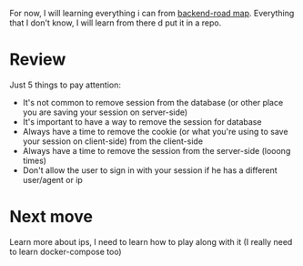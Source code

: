 For now, I will learning everything i can from [backend-road map](https://github.com/kamranahmedse/developer-roadmap). Everything that I don't know, I will learn from there d put it in a repo.


# Review
Just 5 things to pay attention:
* It's not common to remove session from the database (or other place you are saving your session on server-side)
* It's important to have a way to remove the session for database
* Always have a time to remove the cookie (or what you're using to save your session on client-side) from the client-side
* Always have a time to remove the session from the server-side (looong times)
* Don't allow the user to sign in with your session if he has a different user/agent or ip


# Next move 
Learn more about ips, I need to learn how to play along with it (I really need to learn docker-compose too)

